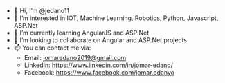 - 👋 Hi, I’m @jedano11
- 👀 I’m interested in IOT, Machine Learning, Robotics, Python, Javascript, ASP.Net
- 🌱 I’m currently learning AngularJS and ASP.Net
- 💞️ I’m looking to collaborate on Angular and ASP.Net projects.
- 📫 You can contact me via:
  - Email: jomaredano2019@gmail.com
  - LinkedIn: https://www.linkedin.com/in/jomar-edano/
  -  Facebook: https://www.facebook.com/jomar.edanyo

<!---
jedano11/jedano11 is a ✨ special ✨ repository because its `README.md` (this file) appears on your GitHub profile.
You can click the Preview link to take a look at your changes.
--->
